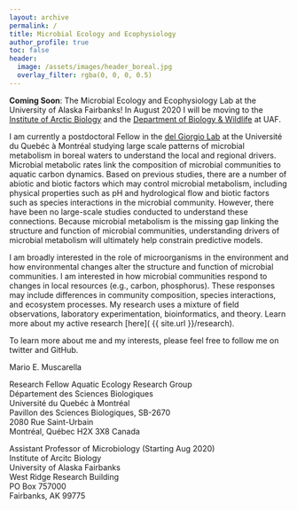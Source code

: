 ```yaml
---
layout: archive
permalink: /
title: Microbial Ecology and Ecophysiology
author_profile: true
toc: false
header:
  image: /assets/images/header_boreal.jpg
  overlay_filter: rgba(0, 0, 0, 0.5)
---
```


**Coming Soon**: The Microbial Ecology and Ecophysiology Lab at the University of Alaska Fairbanks! In August 2020 I will be moving to the [Institute of Arctic Biology]( https://www.iab.uaf.edu/) and the [Department of Biology & Wildlife]( https://www.bw.uaf.edu/) at UAF. 

I am currently a postdoctoral Fellow in the [del Giorgio Lab](http://www.gril.uqam.ca/del_Giorgio.html) at the Université du Quebéc à Montréal studying large scale patterns of microbial metabolism in boreal waters to understand the local and regional drivers. Microbial metabolic rates link the composition of microbial communities to aquatic carbon dynamics. Based on previous studies, there are a number of abiotic and biotic factors which may control microbial metabolism, including physical properties such as pH and hydrological flow and biotic factors such as species interactions in the microbial community. However, there have been no large-scale studies conducted to understand these connections. Because microbial metabolism is the missing gap linking the structure and function of microbial communities, understanding drivers of microbial metabolism will ultimately help constrain predictive models. 

I am broadly interested in the role of microorganisms in the environment and how environmental changes alter the structure and function of microbial communities. I am interested in how microbial communities respond to changes in local resources (e.g., carbon, phosphorus). These responses may include differences in community composition, species interactions, and ecosystem processes. My research uses a mixture of field observations, laboratory experimentation, bioinformatics, and theory. Learn more about my active research [here]( {{ site.url }}/research).

To learn more about me and my interests, please feel free to follow me on twitter and GitHub.

Mario E. Muscarella<br>

Research Fellow
Aquatic Ecology Research Group<br>
Département des Sciences Biologiques<br>
Université du Quebéc à Montréal<br>
Pavillon des Sciences Biologiques, SB-2670<br>
2080 Rue Saint-Urbain<br>
Montréal, Québec H2X 3X8 Canada<br>

Assistant Professor of Microbiology (Starting Aug 2020)<br>
Institute of Arcitc Biology<br>
University of Alaska Fairbanks<br>
West Ridge Research Building<br>
PO Box 757000<br>
Fairbanks, AK 99775<br>


